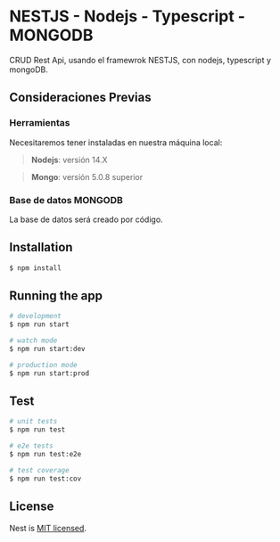 # NESTJS - Nodejs - Typescript - MONGODB

CRUD Rest Api, usando el framewrok NESTJS, con nodejs, typescript y mongoDB.

## Consideraciones Previas

### Herramientas

Necesitaremos tener instaladas en nuestra máquina local:

> **Nodejs**: versión 14.X

> **Mongo**: versión 5.0.8 superior

### Base de datos MONGODB

La base de datos será creado por código.

## Installation

```bash
$ npm install
```

## Running the app

```bash
# development
$ npm run start

# watch mode
$ npm run start:dev

# production mode
$ npm run start:prod
```

## Test

```bash
# unit tests
$ npm run test

# e2e tests
$ npm run test:e2e

# test coverage
$ npm run test:cov
```
## License

Nest is [MIT licensed](LICENSE).